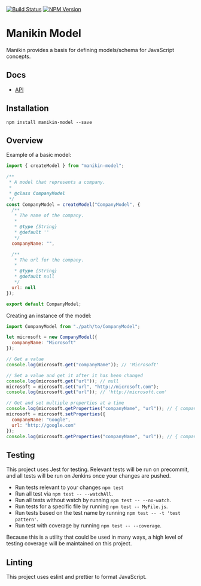 [![Build Status](https://travis-ci.com/zillow/manikin-model.svg?branch=master)](https://travis-ci.com/zillow/manikin-model)
[![NPM Version](https://img.shields.io/npm/v/manikin-model.svg)](https://www.npmjs.com/package/manikin-model)

# Manikin Model

Manikin provides a basis for defining models/schema for JavaScript concepts.

## Docs

- [API](src/api.md)

## Installation

`npm install manikin-model --save`

## Overview

Example of a basic model:

```javascript
import { createModel } from "manikin-model";

/**
 * A model that represents a company.
 *
 * @class CompanyModel
 */
const CompanyModel = createModel("CompanyModel", {
  /**
   * The name of the company.
   *
   * @type {String}
   * @default ''
   */
  companyName: "",

  /**
   * The url for the company.
   *
   * @type {String}
   * @default null
   */
  url: null
});

export default CompanyModel;
```

Creating an instance of the model:

```javascript
import CompanyModel from "./path/to/CompanyModel";

let microsoft = new CompanyModel({
  companyName: "Microsoft"
});

// Get a value
console.log(microsoft.get("companyName")); // 'Microsoft'

// Set a value and get it after it has been changed
console.log(microsoft.get("url")); // null
microsoft = microsoft.set("url", "http://microsoft.com");
console.log(microsoft.get("url")); // 'http://microsoft.com'

// Get and set multiple properties at a time
console.log(microsoft.getProperties("companyName", "url")); // { companyName: 'Microsoft', url: 'http://microsoft.com'}
microsoft = microsoft.setProperties({
  companyName: "Google",
  url: "http://google.com"
});
console.log(microsoft.getProperties("companyName", "url")); // { companyName: 'Google', url: 'http://google.com'}
```

## Testing

This project uses Jest for testing. Relevant tests will be run on precommit, and all tests will be run on Jenkins once your changes are pushed.

- Run tests relevant to your changes `npm test`
- Run all test via `npm test -- --watchAll`.
- Run all tests without watch by running `npm test -- --no-watch`.
- Run tests for a specific file by running `npm test -- MyFile.js`.
- Run tests based on the test name by running `npm test -- -t 'test pattern'`.
- Run test with coverage by running `npm test -- --coverage`.

Because this is a utility that could be used in many ways, a high level of testing coverage will be maintained on this project.

## Linting

This project uses eslint and prettier to format JavaScript.
